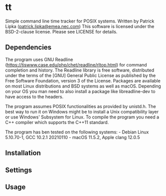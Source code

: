 # tt
Simple command line time tracker for POSIX systems.
Written by Patrick Lipka (patrick.lipka@emea.nec.com)
This software is licensed under the BSD-2-clause license. Please see LICENSE for details.

## Dependencies
The program uses GNU Readline (https://tiswww.case.edu/php/chet/readline/rltop.html) for command completion and history.
The Readline library is free software, distributed under the terms of the [GNU] General Public License as published by the Free Software Foundation, version 3 of the License.
Packages are available on most Linux distributions and BSD systems as well as macOS. Depending on your OS you man need to also install a package like libreadline-dev to have access to the headers.

The program assumes POSIX functionalities as provided by unistd.h. The best way to run it on Windows might be to install a Unix compatibility layer or use Windows' Subsystem for Linux.
To compile the program you need a C++ compiler which supports the C++11 standard.

The program has ben tested on the following systems:
    - Debian Linux 5.10.70-1, GCC 10.2.1 20210110
    - macOS 11.5.2, Apple clang 12.0.5

## Installation


## Settings

## Usage
